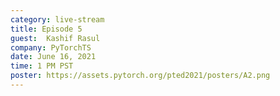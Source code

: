 ```yaml
---
category: live-stream
title: Episode 5
guest:  Kashif Rasul
company: PyTorchTS
date: June 16, 2021
time: 1 PM PST
poster: https://assets.pytorch.org/pted2021/posters/A2.png
---
```

